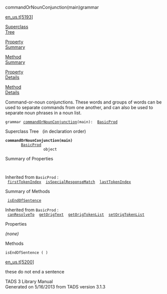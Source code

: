 <span class="title">commandOrNounConjunction(main)</span><span class="type">grammar</span>

[en_us.t](../file/en_us.t.html)\[[5193](../source/en_us.t.html#5193)\]

[Superclass  
Tree](#_SuperClassTree_)

[Property  
Summary](#_PropSummary_)

[Method  
Summary](#_MethodSummary_)

[Property  
Details](#_Properties_)

[Method  
Details](#_Methods_)

<div class="fdesc">

Command-or-noun conjunctions. These words and groups of words can be
used to separate commands from one another, and can also be used to
separate noun phrases in a noun list.

`grammar `<span class="gramalt">[`commandOrNounConjunction`](../object/commandOrNounConjunction.html)`(main)`</span>` :   `[`BasicProd`](../object/BasicProd.html)

</div>

<span id="_SuperClassTree_"></span>

<div class="mjhd">

<span class="hdln">Superclass Tree</span>   (in declaration order)

</div>

**`commandOrNounConjunction(main)`**  
`         `[`BasicProd`](../object/BasicProd.html)  
`                 object`  
<span id="_PropSummary_"></span>

<div class="mjhd">

<span class="hdln">Summary of Properties</span>  

</div>

` `

Inherited from `BasicProd` :  
` `[`firstTokenIndex`](../object/BasicProd.html#firstTokenIndex)`  `[`isSpecialResponseMatch`](../object/BasicProd.html#isSpecialResponseMatch)`  `[`lastTokenIndex`](../object/BasicProd.html#lastTokenIndex)`  `

<span id="_MethodSummary_"></span>

<div class="mjhd">

<span class="hdln">Summary of Methods</span>  

</div>

` `[`isEndOfSentence`](#isEndOfSentence)`  `

Inherited from `BasicProd` :  
` `[`canResolveTo`](../object/BasicProd.html#canResolveTo)`  `[`getOrigText`](../object/BasicProd.html#getOrigText)`  `[`getOrigTokenList`](../object/BasicProd.html#getOrigTokenList)`  `[`setOrigTokenList`](../object/BasicProd.html#setOrigTokenList)`  `

<span id="_Properties_"></span>

<div class="mjhd">

<span class="hdln">Properties</span>  

</div>

*(none)* <span id="_Methods_"></span>

<div class="mjhd">

<span class="hdln">Methods</span>  

</div>

<span id="isEndOfSentence"></span>

`isEndOfSentence ( )`

[en_us.t](../file/en_us.t.html)\[[5200](../source/en_us.t.html#5200)\]

<div class="desc">

these do not end a sentence

</div>

<div class="ftr">

TADS 3 Library Manual  
Generated on 5/16/2013 from TADS version 3.1.3

</div>

